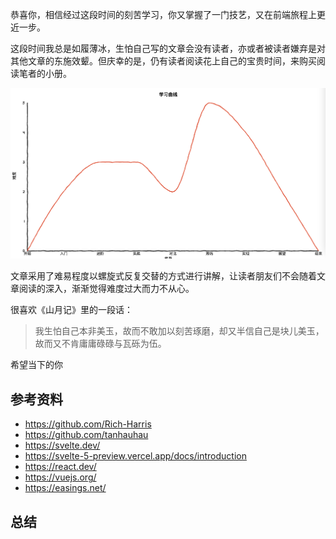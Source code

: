 恭喜你，相信经过这段时间的刻苦学习，你又掌握了一门技艺，又在前端旅程上更近一步。

这段时间我总是如履薄冰，生怕自己写的文章会没有读者，亦或者被读者嫌弃是对其他文章的东施效颦。但庆幸的是，仍有读者阅读花上自己的宝贵时间，来购买阅读笔者的小册。

![](image.png)

文章采用了难易程度以螺旋式反复交替的方式进行讲解，让读者朋友们不会随着文章阅读的深入，渐渐觉得难度过大而力不从心。

很喜欢《山月记》里的一段话：

> 我生怕自己本非美玉，故而不敢加以刻苦琢磨，却又半信自己是块儿美玉，故而又不肯庸庸碌碌与瓦砾为伍。

希望当下的你

## 参考资料
- https://github.com/Rich-Harris
- https://github.com/tanhauhau
- https://svelte.dev/
- https://svelte-5-preview.vercel.app/docs/introduction
- https://react.dev/
- https://vuejs.org/
- https://easings.net/
## 总结